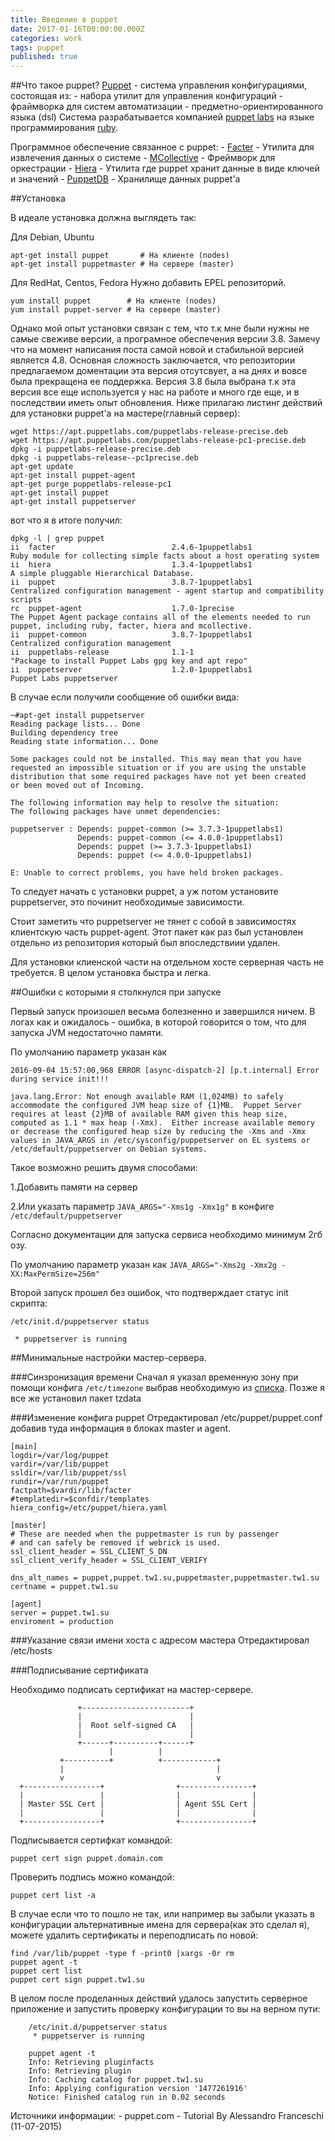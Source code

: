 ```yaml
---
title: Введение в puppet
date: 2017-01-16T00:00:00.000Z
categories: work
tags: puppet
published: true
---
```

##Что такое puppet?
[Puppet](https://puppet.com/) - система управления конфигурациями, состоящая из:
    - набора утилит для управления конфигураций
    - фраймворка для систем автоматизации
    - предметно-ориентированного языка (dsl)
Система разрабатывается компанией [puppet labs](http://puppetlabs.com/) на языке программирования [ruby](ruby-lang.org).

Программное обеспечение связанное с puppet:
	- [Facter](https://docs.puppet.com/facter/) - Утилита для извлечения данных о системе
    - [MCollective](https://docs.puppet.com/mcollective/) - Фреймворк для оркестрации
    - [Hiera](https://docs.puppet.com/hiera/1/) - Утилита где puppet хранит данные в виде ключей и значений
    - [PuppetDB](https://docs.puppet.com/puppetdb/1/) - Хранилище данных puppet'a
    
##Установка

В идеале установка должна выглядеть так:

Для Debian, Ubuntu

```
apt-get install puppet       # На клиенте (nodes)
apt-get install puppetmaster # На сервере (master)
```

Для RedHat, Centos, Fedora
Нужно добавить EPEL репозиторий.

```
yum install puppet        # На клиенте (nodes)
yum install puppet-server # На сервере (master)
```

Однако мой опыт установки связан с тем, что т.к мне были нужны не самые свеживе версии, а програмное обеспечения версии 3.8.
Замечу что на момент написания поста самой новой и стабильной версией является 4.8.
Основная сложность заключается, что репозитории предлагаемом доментации эта версия отсутсвует, а на днях и вовсе была прекращена ее поддержка. Версия 3.8 была выбрана т.к эта версия все еще используется у нас на работе и много где еще, и в последствии иметь опыт обновления. Ниже прилагаю листинг действий для установки puppet'a на мастере(главный сервер):
```
wget https://apt.puppetlabs.com/puppetlabs-release-precise.deb
wget https://apt.puppetlabs.com/puppetlabs-release-pc1-precise.deb
dpkg -i puppetlabs-release-precise.deb
dpkg -i puppetlabs-release--pc1precise.deb
apt-get update 
apt-get install puppet-agent
apt-get purge puppetlabs-release-pc1
apt-get install puppet 
apt-get install puppetserver 
```
вот что я в итоге получил:
```
dpkg -l | grep puppet
ii  facter                          2.4.6-1puppetlabs1                  Ruby module for collecting simple facts about a host operating system
ii  hiera                           1.3.4-1puppetlabs1                  A simple pluggable Hierarchical Database.
ii  puppet                          3.8.7-1puppetlabs1                  Centralized configuration management - agent startup and compatibility scripts
rc  puppet-agent                    1.7.0-1precise                      The Puppet Agent package contains all of the elements needed to run puppet, including ruby, facter, hiera and mcollective.
ii  puppet-common                   3.8.7-1puppetlabs1                  Centralized configuration management
ii  puppetlabs-release              1.1-1                               "Package to install Puppet Labs gpg key and apt repo"
ii  puppetserver                    1.2.0-1puppetlabs1                  Puppet Labs puppetserver
```
В случае если получили сообщение об ошибки вида:
```
~#apt-get install puppetserver
Reading package lists... Done
Building dependency tree     
Reading state information... Done
    
Some packages could not be installed. This may mean that you have
requested an impossible situation or if you are using the unstable
distribution that some required packages have not yet been created
or been moved out of Incoming.

The following information may help to resolve the situation:
The following packages have unmet dependencies:

puppetserver : Depends: puppet-common (>= 3.7.3-1puppetlabs1)
               Depends: puppet-common (<= 4.0.0-1puppetlabs1)
               Depends: puppet (>= 3.7.3-1puppetlabs1)
               Depends: puppet (<= 4.0.0-1puppetlabs1)
               
E: Unable to correct problems, you have held broken packages.
```
То следует начать с установки puppet, а уж потом установите puppetserver, это починит необходимые зависимости.

Стоит заметить что puppetserver не тянет с собой в зависимостях клиентскую часть puppet-agent. Этот пакет как раз был установлен отдельно из репозитория который был впоследствиии удален.

Для установки клиенской части на отдельном хосте серверная часть не требуется. В целом установка быстра и легка.

##Ошибки с которыми я столкнулся при запуске

Первый запуск произошел весьма болезненно и завершился ничем. В логах как и ожидалось - ошибка, в которой говорится о том, что для запуска JVM недостаточно памяти.

По умолчанию параметр указан как
```
2016-09-04 15:57:00,968 ERROR [async-dispatch-2] [p.t.internal] Error during service init!!!

java.lang.Error: Not enough available RAM (1,024MB) to safely accommodate the configured JVM heap size of {1}MB.  Puppet Server requires at least {2}MB of available RAM given this heap size, computed as 1.1 * max heap (-Xmx).  Either increase available memory or decrease the configured heap size by reducing the -Xms and -Xmx values in JAVA_ARGS in /etc/sysconfig/puppetserver on EL systems or /etc/default/puppetserver on Debian systems.
```
Такое возможно решить двумя способами:

1.Добавить памяти на сервер

2.Или указать параметр `JAVA_ARGS="-Xms1g -Xmx1g"`  в конфиге `/etc/default/puppetserver`

Согласно документации для запуска сервиса необходимо минимум 2гб озу.

По умолчанию параметр указан как `JAVA_ARGS="-Xms2g -Xmx2g -XX:MaxPermSize=256m"`

Второй запуск прошел без ошибок, что подтверждает статус init скрипта:

```
/etc/init.d/puppetserver status

 * puppetserver is running
```

##Минимальные настройки мастер-сервера.

###Синзронизация времени
Сначал я указал временную зону при помощи конфига `/etc/timezone` выбрав необходимую из [списка](https://en.wikipedia.org/wiki/List_of_tz_database_time_zones).
Позже я все же установил пакет tzdata

###Изменение конфига puppet
Отредактировал /etc/puppet/puppet.conf добавив туда информация в блоках master и agent.
```
[main]
logdir=/var/log/puppet
vardir=/var/lib/puppet
ssldir=/var/lib/puppet/ssl
rundir=/var/run/puppet
factpath=$vardir/lib/facter
#templatedir=$confdir/templates
hiera_config=/etc/puppet/hiera.yaml

[master]
# These are needed when the puppetmaster is run by passenger
# and can safely be removed if webrick is used.
ssl_client_header = SSL_CLIENT_S_DN 
ssl_client_verify_header = SSL_CLIENT_VERIFY

dns_alt_names = puppet,puppet.tw1.su,puppetmaster,puppetmaster.tw1.su
certname = puppet.tw1.su

[agent]
server = puppet.tw1.su
enviroment = production
```
###Указание связи имени хоста с адресом мастера
Отредактировал /etc/hosts

###Подписывание сертификата

Необходимо подписать сертификат на мастер-сервере.
```
               +------------------------+
               |                        |
               |  Root self-signed CA   |
               |                        |
               +------+----------+------+
                      |          |
           +----------+          +------------+
           |                                  |
           v                                  v
  +-----------------+                +----------------+
  |                 |                |                |
  | Master SSL Cert |                | Agent SSL Cert |
  |                 |                |                |
  +-----------------+                +----------------+
```
Подписывается сертифкат командой:

`puppet cert sign puppet.domain.com`

Проверить подпись можно командой:

`puppet cert list -a`

В случае если что то пошло не так, или например вы забыли указать в конфигурации альтернативные имена для сервера(как это сделал я), можете удалить сертификаты и переподписать по новой:
```
find /var/lib/puppet -type f -print0 |xargs -0r rm
puppet agent -t
puppet cert list
puppet cert sign puppet.tw1.su
```
В целом после проделанных действий удалось запустить серверное приложение и запустить проверку конфигурации то вы на верном пути:
```
    /etc/init.d/puppetserver status
     * puppetserver is running
```
```
    puppet agent -t
    Info: Retrieving pluginfacts
    Info: Retrieving plugin
    Info: Caching catalog for puppet.tw1.su
    Info: Applying configuration version '1477261916'
    Notice: Finished catalog run in 0.02 seconds
```




Источники информации:
	- puppet.com
    - Tutorial By Alessandro Franceschi (11-07-2015)
